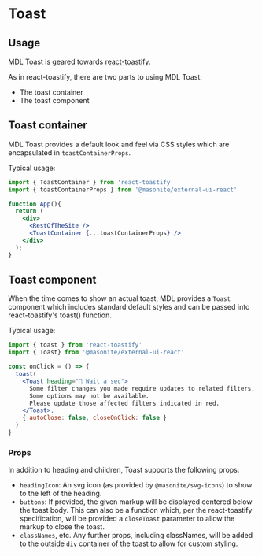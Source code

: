 # Toast
## Usage

MDL Toast is geared towards [react-toastify](https://www.npmjs.com/package/react-toastify).

As in react-toastify, there are two parts to using MDL Toast:
- The toast container
- The toast component

## Toast container
MDL Toast provides a default look and feel via CSS styles which are encapsulated in `toastContainerProps`.

Typical usage:

```jsx
import { ToastContainer } from 'react-toastify'
import { toastContainerProps } from '@masonite/external-ui-react'

function App(){
  return (
    <div>
      <RestOfTheSite />
      <ToastContainer {...toastContainerProps} />
    </div>
  );
}
```

## Toast component

When the time comes to show an actual toast, MDL provides a `Toast` component which includes standard default styles and can be passed into react-toastify's toast() function.

Typical usage:

```jsx
import { toast } from 'react-toastify'
import { Toast} from '@masonite/external-ui-react'

const onClick = () => {
  toast(
    <Toast heading="🧐 Wait a sec">
      Some filter changes you made require updates to related filters.
      Some options may not be available.
      Please update those affected filters indicated in red.
    </Toast>,
    { autoClose: false, closeOnClick: false }
  )
}
```

### Props

In addition to heading and children, Toast supports the following props:

- `headingIcon`: An svg icon (as provided by `@masonite/svg-icons`) to show to the left of the heading.
- `buttons`: If provided, the given markup will be displayed centered below the toast body. This can also be a function which, per the react-toastify specification, will be provided a `closeToast` parameter to allow the markup to close the toast.
- `classNames`, etc. Any further props, including classNames, will be added to the outside `div` container of the toast to allow for custom styling.
